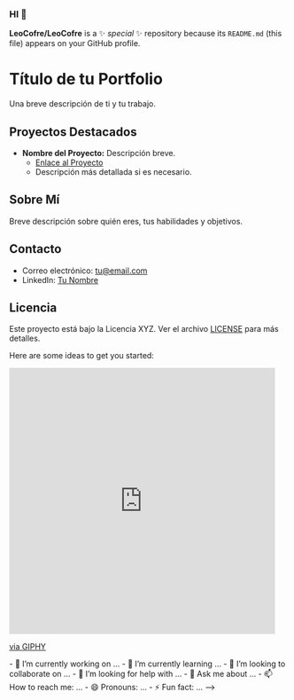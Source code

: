 ### HI 👋


**LeoCofre/LeoCofre** is a ✨ _special_ ✨ repository because its `README.md` (this file) appears on your GitHub profile.
# Título de tu Portfolio

Una breve descripción de ti y tu trabajo.

## Proyectos Destacados

- **Nombre del Proyecto:** Descripción breve.
  - [Enlace al Proyecto](enlace_al_proyecto)
  - Descripción más detallada si es necesario.

## Sobre Mí

Breve descripción sobre quién eres, tus habilidades y objetivos.

## Contacto

- Correo electrónico: tu@email.com
- LinkedIn: [Tu Nombre](enlace_a_tu_perfil)

## Licencia

Este proyecto está bajo la Licencia XYZ. Ver el archivo [LICENSE](LICENSE) para más detalles.

Here are some ideas to get you started:
<iframe src="https://giphy.com/embed/llarwdtFqG63IlqUR1" width="480" height="480" frameBorder="0" class="giphy-embed" allowFullScreen></iframe><p><a href="https://giphy.com/gifs/GDevs-android-developer-summit-llarwdtFqG63IlqUR1">via GIPHY</a></p>
- 🔭 I’m currently working on ...
- 🌱 I’m currently learning ...
- 👯 I’m looking to collaborate on ...
- 🤔 I’m looking for help with ...
- 💬 Ask me about ...
- 📫 How to reach me: ...
- 😄 Pronouns: ...
- ⚡ Fun fact: ...
-->
